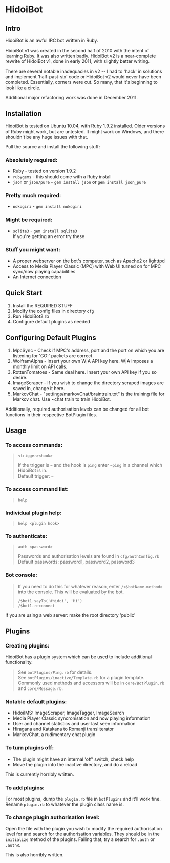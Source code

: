 HidoiBot
========

Intro
-----
HidoiBot is an awful IRC bot written in Ruby.

HidoiBot v1 was created in the second half of 2010 with the intent of learning Ruby. It was also written badly.
HidoiBot v2 is a near-complete rewrite of HidoiBot v1, done in early 2011, with slightly better writing.

There are several notable inadequacies in v2 -- I had to 'hack' in solutions and implement 'half-past-six' code or HidoiBot v2 would never have been completed. Essentially, corners were cut. So many, that it's beginning to look like a circle.

Additional major refactoring work was done in December 2011.

Installation
------------
HidoiBot is tested on Ubuntu 10.04, with Ruby 1.9.2 installed. Older versions of Ruby might work, but are untested. It might work on Windows, and there shouldn't be any huge issues with that.

Pull the source and install the following stuff:

### Absolutely required:

* Ruby - tested on version 1.9.2
* `rubygems` - this should come with a Ruby install
* `json` or `json/pure` - `gem install json` or `gem install json_pure`

### Pretty much required:

* `nokogiri` - `gem install nokogiri`
    
### Might be required:
* `sqlite3` - `gem install sqlite3` <br>
If you're getting an error try these

### Stuff you might want:

* A proper webserver on the bot's computer, such as Apache2 or lighttpd
* Access to Media Player Classic (MPC) with Web UI turned on for MPC sync/now playing capabilities
* An Internet connection
        
Quick Start
-----------
1. Install the REQUIRED STUFF
2. Modify the config files in directory `cfg`
3. Run HidoiBot2.rb
5. Configure default plugins as needed
    
Configuring Default Plugins
---------------------------
1. MpcSync - Check if MPC's address, port and the port on which you are listening for 'GO!' packets are correct.
2. WolframAlpha - Insert your own W|A API key here. W|A imposes a monthly limit on API calls.
3. RottenTomatoes - Same deal here. Insert your own API key if you so desire.
4. ImageScraper - If you wish to change the directory scraped images are saved in, change it here.
5. MarkovChat - "settings/markovChat/braintrain.txt" is the training file for Markov chat. Use ~chat train to train HidoiBot.

Additionally, required authorisation levels can be changed for all bot functions in their respective BotPlugin files.

Usage
-----
### To access commands:

> `<trigger><hook>`
>
>    If the trigger is `~` and the hook is `ping` enter `~ping` in a channel which HidoiBot is in. <br>
>    Default trigger: `~`
    
### To access command list:
> `help`
    
### Individual plugin help:
> `help <plugin hook>`
    
### To authenticate:
> `auth <password>`
>
> Passwords and authorisation levels are found in `cfg/authConfig.rb` <br>
> Default passwords: password1, password2, password3
    
### Bot console:
> If you need to do this for whatever reason, enter `/<$botName.method>` into the console. This will be evaluated by the bot.
>
> `/$bot1.sayTo('#hidoi', 'Hi')` <br>
> `/$bot1.reconnect`
    
If you are using a web server: make the root directory 'public'

Plugins
-------
### Creating plugins:
HidoiBot has a plugin system which can be used to include additional functionality.

> See `botPlugins/Ping.rb` for details. <br>
> See `botPlugins/inactive/Template.rb` for a plugin template.
Commonly used methods and accessors will be in `core/BotPlugin.rb` and `core/Message.rb`.

### Notable default plugins:

* HidoiIMS: ImageScraper, ImageTagger, ImageSearch
* Media Player Classic syncronisation and now playing information
* User and channel statistics and user last seen information
* Hiragana and Katakana to Romanji transliterator
* MarkovChat, a rudimentary chat plugin

### To turn plugins off:

* The plugin might have an internal 'off' switch, check help <plugin>
* Move the plugin into the inactive directory, and do a reload

This is currently horribly written.

### To add plugins: 
For most plugins, dump the `plugin.rb` file in `botPlugins` and it'll work fine. Rename `plugin.rb` to whatever the plugin class name is.
    
### To change plugin authorisation level:
Open the file with the plugin you wish to modify the required authorisation level for and search for the authorisation variables. They should be in the `initialize` method of the plugins. Failing that, try a search for `.auth` or `.authR`.

This is also horribly written.